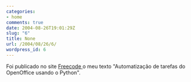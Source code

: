 ```yaml
---
categories:
- home
comments: true
date: 2004-08-26T19:01:29Z
slug: "6"
title: None
url: /2004/08/26/6/
wordpress_id: 6
---
```


Foi publicado no site [Freecode ](http://freecode.linuxsecurity.com.br/modules.php?op=modload&name=News&file=article&sid=2335) o meu texto "Automatização de tarefas do OpenOffice usando o Python".
